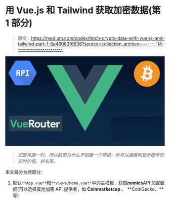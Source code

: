 # 用 Vue.js 和 Tailwind 获取加密数据(第 1 部分)

> 原文：<https://medium.com/codex/fetch-crypto-data-with-vue-js-and-tailwind-part-1-6a48083f6836?source=collection_archive---------14----------------------->

![](img/aaaf2e8be319c28d6016b4207addeb6d.png)

> *加密风靡一时，所以我想为什么不创建一个项目，你可以搜索和显示硬币的实时价值，排名等。*

本文将分为两部分:

1.  默认`**App.vue**`和`**views/Home.vue**`中的主模板，获取[***nomics***](https://nomics.com/docs/#section/Introduction)API 加密数据(可以选择其他加密 API 提供者，如 **Coinmarketcap** 、 **CoinGecko、**等)